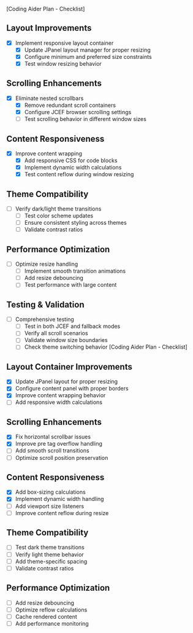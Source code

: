 [Coding Aider Plan - Checklist]

## Layout Improvements
- [x] Implement responsive layout container
  - [x] Update JPanel layout manager for proper resizing
  - [x] Configure minimum and preferred size constraints
  - [x] Test window resizing behavior

## Scrolling Enhancements
- [x] Eliminate nested scrollbars
  - [x] Remove redundant scroll containers
  - [x] Configure JCEF browser scrolling settings
  - [ ] Test scrolling behavior in different window sizes

## Content Responsiveness
- [x] Improve content wrapping
  - [x] Add responsive CSS for code blocks
  - [x] Implement dynamic width calculations
  - [x] Test content reflow during window resizing

## Theme Compatibility
- [ ] Verify dark/light theme transitions
  - [ ] Test color scheme updates
  - [ ] Ensure consistent styling across themes
  - [ ] Validate contrast ratios

## Performance Optimization
- [ ] Optimize resize handling
  - [ ] Implement smooth transition animations
  - [ ] Add resize debouncing
  - [ ] Test performance with large content

## Testing & Validation
- [ ] Comprehensive testing
  - [ ] Test in both JCEF and fallback modes
  - [ ] Verify all scroll scenarios
  - [ ] Validate window size boundaries
  - [ ] Check theme switching behavior
[Coding Aider Plan - Checklist]

## Layout Container Improvements
- [x] Update JPanel layout for proper resizing
- [x] Configure content panel with proper borders
- [x] Improve content wrapping behavior
- [ ] Add responsive width calculations

## Scrolling Enhancements  
- [x] Fix horizontal scrollbar issues
- [x] Improve pre tag overflow handling
- [ ] Add smooth scroll transitions
- [ ] Optimize scroll position preservation

## Content Responsiveness
- [x] Add box-sizing calculations
- [x] Implement dynamic width handling
- [ ] Add viewport size listeners
- [ ] Improve content reflow during resize

## Theme Compatibility
- [ ] Test dark theme transitions
- [ ] Verify light theme behavior
- [ ] Add theme-specific spacing
- [ ] Validate contrast ratios

## Performance Optimization
- [ ] Add resize debouncing
- [ ] Optimize reflow calculations
- [ ] Cache rendered content
- [ ] Add performance monitoring
